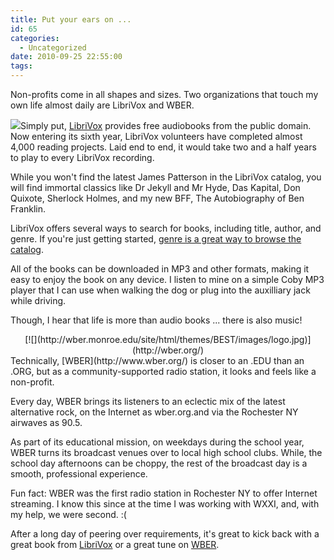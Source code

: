 ```yaml
---
title: Put your ears on ...
id: 65
categories:
  - Uncategorized
date: 2010-09-25 22:55:00
tags:
---
```


Non-profits come in all shapes and sizes. Two organizations that touch my own life almost daily are LibriVox and WBER.

[![](http://creativecommons.org/images/public/norights-a.png)](http://librivox.org/)Simply put, [LibriVox](http://librivox.org/) provides free audiobooks from the public domain. Now entering its sixth year, LibriVox volunteers have completed almost 4,000 reading projects. Laid end to end, it would take two and a half years to play to every LibriVox recording.

While you won't find the latest James Patterson in the LibriVox catalog, you will find immortal classics like Dr Jekyll and Mr Hyde, Das Kapital, Don Quixote, Sherlock Holmes, and my new BFF, The Autobiography of Ben Franklin.

LibriVox offers several ways to search for books, including title, author, and genre. If you're just getting started, [genre is a great way to browse the catalog](http://librivox.org/newcatalog/genres.php).

All of the books can be downloaded in MP3 and other formats, making it easy to enjoy the book on any device. I listen to mine on a simple Coby MP3 player that I can use when walking the dog or plug into the auxilliary jack while driving.

Though, I hear that life is more than audio books ... there is also music!
<div class="separator" style="clear:both;text-align:center;">[![](http://wber.monroe.edu/site/html/themes/BEST/images/logo.jpg)](http://wber.org/)</div>
Technically, [WBER](http://www.wber.org/) is closer to an .EDU than an .ORG, but as a community-supported radio station, it looks and feels like a non-profit.

Every day, WBER brings its listeners to an eclectic mix of the latest alternative rock, on the Internet as wber.org.and via the Rochester NY airwaves as 90.5.

As part of its educational mission, on weekdays during the school year, WBER turns its broadcast venues over to local high school clubs. While, the school day afternoons can be choppy, the rest of the broadcast day is a smooth, professional experience.

Fun fact: WBER was the first radio station in Rochester NY to offer Internet streaming. I know this since at the time I was working with WXXI, and, with my help, we were second. :(

After a long day of peering over requirements, it's great to kick back with a great book from [LibriVox](http://librivox.org/) or a great tune on [WBER](http://www.wber.org/).